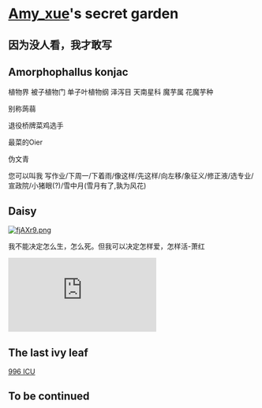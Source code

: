 # [Amy_xue](https://www.luogu.com.cn/user/181177)'s secret garden

## 因为没人看，我才敢写

## Amorphophallus konjac

植物界 被子植物门 单子叶植物纲 泽泻目 天南星科 魔芋属 花魔芋种

别称蒟蒻

退役桥牌菜鸡选手

最菜的Oier

伪文青

您可以叫我 写作业/下周一/下着雨/像这样/先这样/向左移/象征义/修正液/选专业/宣政院/小猪眼(?)/雪中月(雪月有了,孰为风花)

## Daisy

[![fjAXr9.png](https://z3.ax1x.com/2021/08/20/fjAXr9.png)](https://imgtu.com/i/fjAXr9)

我不能决定怎么生，怎么死。但我可以决定怎样爱，怎样活-萧红

![random photos](https://random.52ecy.cn/randbg.php)

## The last ivy leaf
[996 ICU](https://996.icu/#/zh_CN)

## To be continued
